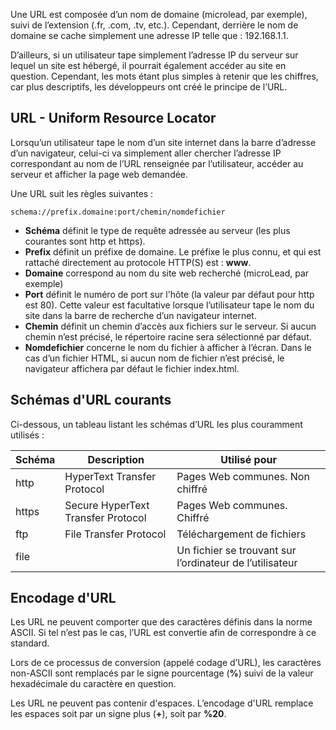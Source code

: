 Une URL est composée d’un nom de domaine (microlead, par exemple), suivi de l’extension (.fr, .com, .tv, etc.). Cependant, derrière le nom de domaine se cache simplement une adresse IP telle que : 192.168.1.1.

D’ailleurs, si un utilisateur tape simplement l’adresse IP du serveur sur lequel un site est hébergé, il pourrait également accéder au site en question. Cependant, les mots étant plus simples à retenir que les chiffres, car plus descriptifs, les développeurs ont créé le principe de l’URL.

## URL - Uniform Resource Locator

Lorsqu’un utilisateur tape le nom d’un site internet dans la barre d’adresse d’un navigateur, celui-ci va simplement aller chercher l’adresse IP correspondant au nom de l’URL renseignée par l’utilisateur, accéder au serveur et afficher la page web demandée. 

Une URL suit les règles suivantes :

```schema://prefix.domaine:port/chemin/nomdefichier```

- **Schéma** définit le type de requête adressée au serveur (les plus courantes sont http et https).
- **Prefix** définit un préfixe de domaine. Le préfixe le plus connu, et qui est rattaché directement au protocole HTTP(S) est : **www**.
- **Domaine** correspond au nom du site web recherché (microLead, par exemple)
- **Port** définit le numéro de port sur l'hôte (la valeur par défaut pour http est 80). Cette valeur est facultative lorsque l’utilisateur tape le nom du site dans la barre de recherche d’un navigateur internet.
- **Chemin** définit un chemin d’accès aux fichiers sur le serveur. Si aucun chemin n’est précisé, le répertoire racine sera sélectionné par défaut.
- **Nomdefichier** concerne le nom du fichier à afficher à l’écran. Dans le cas d’un fichier HTML, si aucun nom de fichier n’est précisé, le navigateur affichera par défaut le fichier index.html.

## Schémas d'URL courants

Ci-dessous, un tableau listant les schémas d’URL les plus couramment utilisés :

| **Schéma** | **Description** | **Utilisé pour** |
| --- | --- | --- |
| http | HyperText Transfer Protocol | Pages Web communes. Non chiffré |
| https | Secure HyperText Transfer Protocol | Pages Web communes. Chiffré |
| ftp | File Transfer Protocol | Téléchargement de fichiers |
| file |  | Un fichier se trouvant sur l’ordinateur de l’utilisateur |

## Encodage d'URL

Les URL ne peuvent comporter que des caractères définis dans la norme ASCII. Si tel n’est pas le cas, l’URL est convertie afin de correspondre à ce standard. 

Lors de ce processus de conversion (appelé codage d’URL), les caractères non-ASCII sont remplacés par le signe pourcentage (**%**) suivi de la valeur hexadécimale du caractère en question.

Les URL ne peuvent pas contenir d'espaces. L’encodage d'URL remplace les espaces soit par un signe plus (**+**), soit par **%20**.
